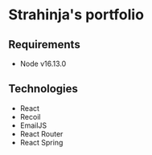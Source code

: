 # Strahinja's portfolio

## Requirements

-   Node v16.13.0

## Technologies

-   React
-   Recoil
-   EmailJS
-   React Router
-   React Spring
